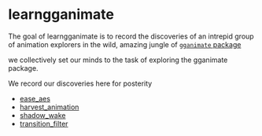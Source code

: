 
<!-- README.md is generated from README.Rmd. Please edit that file -->

# learngganimate

The goal of learngganimate is to record the discoveries of an intrepid
group of animation explorers in the wild, amazing jungle of [`gganimate`
package](https://github.com/thomasp85/gganimate)

we collectively set our minds to the task of exploring the gganimate
package.

We record our discoveries here for posterity

  - [ease\_aes](ease_aes.md)
  - [harvest\_animation](example_harvest_animation.md)
  - [shadow\_wake](shadow_wake.html)
  - [transition\_filter](tranistion_filter.md)
